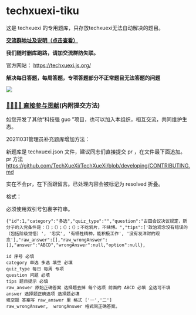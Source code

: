 # techxuexi-tiku

这是 techxuexi 的专用题库，只存放techxuexi无法自动解决的题目。

**[交流群地址及说明（点击查看）](https://github.com/TechXueXi/TechXueXi/issues/14)**

**我们随时删库跑路，请加交流群防失联。**

官方网站： https://techxuexi.js.org/

**解决每日答题，每周答题，专项答题部分不正常题目无法答题的问题** 

![](https://raw.githubusercontent.com/TechXueXi/TechXueXi/master/img_folder/kjqg.png)  

### [👨‍👨‍👦‍👦   直接参与贡献](https://github.com/TechXueXi/TechXueXi/blob/dev/CONTRIBUTING.md)(内附提交方法)  
如您开发了其他“科技强 guo ”项目，也可以加入本组织，相互交流，共同维护生态。     

20211031管理员补充题库增加方法：

新题库是 techxuexi.json 文件，建议同志们直接提交 pr ，在文件最下面追加。 pr 方法 https://github.com/TechXueXi/TechXueXi/blob/developing/CONTRIBUTING.md

实在不会pr，在下面跟留言。已处理内容会被标记为 resolved 折叠。

格式：

必须使用双引号包裹字符串。

```
{"id":1,"category":"多选","quiz_type":"","question":"古田会议决议规定，新分子的入党条件是：（）；（）；（）；（）；不吃鸦片，不赌博。","tips":['政治观念没有错误的（包括阶级觉悟）', '忠实', '有牺牲精神，能积极工作', '没有发洋财的观念'],"raw_answer":[],"raw_wrongAnswer":[],"answer":"ABCD","wrongAnswer":null,"option":null},

id 序号 必填
category 单选 多选 填空 必填
quiz_type 每日 每周 专项
question 问题 必填
tips 题目提示 必填
raw_answer 原始正确答案 选择题去掉 每个选项 前面的 ABCD 必填 全选可不填
answer 选择题正确选项 选择题必填
填空题 答案写 raw_answer 里 格式 ['一','二']
raw_wrongAnswer,  wrongAnswer 格式同正确答案。
```
